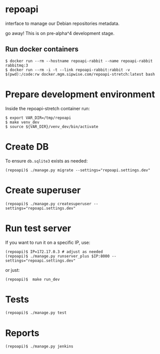 repoapi
=======

interface to manage our Debian repositories metadata.

go away! This is on pre-alpha^4 development stage.

Run docker containers
---------------------

    $ docker run --rm --hostname repoapi-rabbit --name repoapi-rabbit rabbitmq:3
    $ docker run --rm -i -t --link repoapi-rabbit:rabbit -v $(pwd):/code:rw docker.mgm.sipwise.com/repoapi-stretch:latest bash

Prepare development environment
===============================

Inside the repoapi-stretch container run:

    $ export VAR_DIR=/tmp/repoapi
    $ make venv_dev
    $ source ${VAR_DIR}/venv_dev/bin/activate

Create DB
=========

To ensure `db.sqlite3` exists as needed:

    (repoapi)$ ./manage.py migrate --settings="repoapi.settings.dev"

Create superuser
================

    (repoapi)$ ./manage.py createsuperuser --settings="repoapi.settings.dev"

Run test server
================

If you want to run it on a specific IP, use:

    (repoapi)$ IP=172.17.0.3 # adjust as needed
    (repoapi)$ ./manage.py runserver_plus $IP:8000 --settings="repoapi.settings.dev"

or just:

    (repoapi)$  make run_dev

Tests
=====

    (repoapi)$ ./manage.py test

Reports
=======

    (repoapi)$ ./manage.py jenkins
